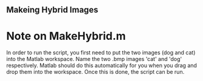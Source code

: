 ## Makeing Hybrid Images 

# Note on MakeHybrid.m
In order to run the script, you first need to put the two images (dog and cat) into the Matlab workspace.  Name the two .bmp images 'cat' and 'dog' respectively.  Matlab should do this automatically for you when you drag and drop them into the workspace.  Once this is done, the script can be run.
